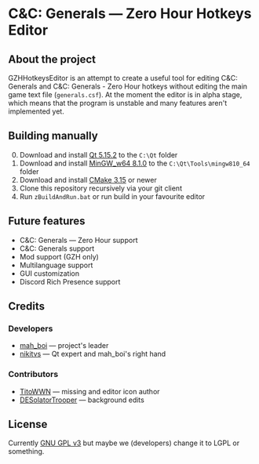# C&C: Generals — Zero Hour Hotkeys Editor
## About the project
GZHHotkeysEditor is an attempt to create a useful tool for editing C&C: Generals and C&C: Generals - Zero Hour hotkeys without editing the main game text file (`generals.csf`). At the moment the editor is in alpha stage, which means that the program is unstable and many features aren't implemented yet.

## Building manually
0. Download and install [Qt 5.15.2](https://www.qt.io/offline-installers) to the `C:\Qt` folder
1. Download and install [MinGW_w64 8.1.0](https://sourceforge.net/projects/mingw-w64/files/Toolchains%20targetting%20Win64/Personal%20Builds/mingw-builds/8.1.0/threads-win32/sjlj/x86_64-8.1.0-release-win32-sjlj-rt_v6-rev0.7z/download) to the `C:\Qt\Tools\mingw810_64` folder
2. Download and install [CMake 3.15](https://cmake.org/download/) or newer
3. Clone this repository recursively via your git client
4. Run `zBuildAndRun.bat` or run build in your favourite editor

## Future features
* C&C: Generals — Zero Hour support
* C&C: Generals support
* Mod support (GZH only)
* Multilanguage support
* GUI customization
* Discord Rich Presence support

## Credits
### Developers
* [mah_boi](https://github.com/MahBoiDeveloper) — project's leader
* [nikitvs](https://github.com/nikitvs) — Qt expert and mah_boi's right hand
### Contributors
* [TitoWWN](https://vk.com/artcandc20) — missing and editor icon author
* [DESolatorTrooper](https://www.moddb.com/members/deso3latortro0per/addons) — background edits

## License
Currently [GNU GPL v3](https://github.com/MahBoiDeveloper/GZHHotkeysEditor/blob/main/LICENSE) but maybe we (developers) change it to LGPL or something.
